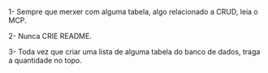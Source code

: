 1- Sempre que merxer com alguma tabela, algo relacionado a CRUD, leia o MCP.

2- Nunca CRIE README.

3- Toda vez que criar uma lista de alguma tabela do banco de dados, traga a quantidade no topo.